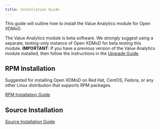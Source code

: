 ```yaml
---
title: Installation Guide
---
```


This guide will outline how to install the Value Analytics module for Open
XDMoD.

The Value Analytics module is beta software. We *strongly* suggest using a separate, testing-only
instance of Open XDMoD for beta testing this module. **IMPORTANT**: If you have a previous version
of the Value Analytics module installed, then follow the instructions in the [Upgrade
Guide](upgrade.html).

RPM Installation
----------------

Suggested for installing Open XDMoD on Red Hat, CentOS, Fedora, or any
other Linux distribution that supports RPM packages.

[RPM Installation Guide](install-rpm.html)

Source Installation
-------------------

[Source Installation Guide](install-source.html)

